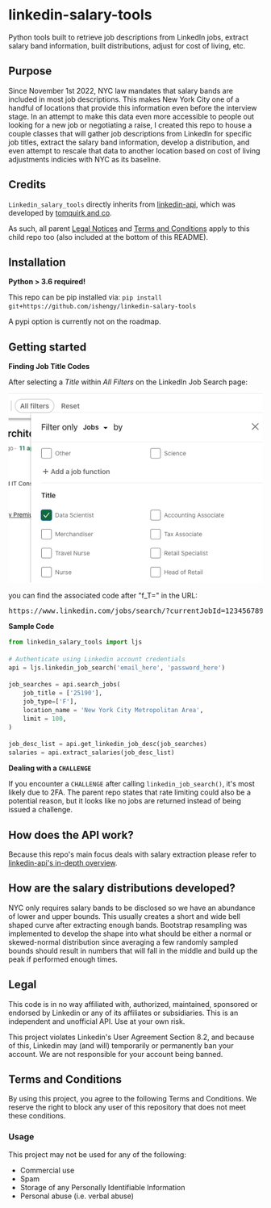 # linkedin-salary-tools

Python tools built to retrieve job descriptions from LinkedIn jobs, extract salary band information, built distributions, adjust for cost of living, etc.

## Purpose
Since November 1st 2022, NYC law mandates that salary bands are included in most job descriptions. This makes New York City one of a handful of locations that provide this information even before the interview stage. In an attempt to make this data even more accessible to people out looking for a new job or negotiating a raise, I created this repo to house a couple classes that will gather job descriptions from LinkedIn for specific job titles, extract the salary band information, develop a distribution, and even attempt to rescale that data to another location based on cost of living adjustments indicies with NYC as its baseline.

## Credits
`Linkedin_salary_tools` directly inherits from [linkedin-api](https://github.com/tomquirk/linkedin-api), which was developed by [tomquirk and co](https://github.com/tomquirk/). 

As such, all parent [Legal Notices](https://github.com/tomquirk/linkedin-api#legal) and [Terms and Conditions](https://github.com/tomquirk/linkedin-api#terms-and-conditions) apply to this child repo too (also included at the bottom of this README).

## Installation
**Python > 3.6 required!**

This repo can be pip installed via:
`pip install git+https://github.com/ishengy/linkedin-salary-tools`

A pypi option is currently not on the roadmap.

## Getting started
**Finding Job Title Codes**

After selecting a *Title* within *All Filters* on the LinkedIn Job Search page:

![linkedin all filters](/images/linkedin_filter.png)

you can find the associated code after "f_T=" in the URL:
<pre>
https://www.linkedin.com/jobs/search/?currentJobId=1234567890&<b>f_T=25190</b>
</pre>


**Sample Code**
``` python
from linkedin_salary_tools import ljs

# Authenticate using Linkedin account credentials
api = ljs.linkedin_job_search('email_here', 'password_here')

job_searches = api.search_jobs(
    job_title = ['25190'],
    job_type=['F'],
    location_name = 'New York City Metropolitan Area',
    limit = 100,
)

job_desc_list = api.get_linkedin_job_desc(job_searches)
salaries = api.extract_salaries(job_desc_list)
```

**Dealing with a `CHALLENGE`**

If you encounter a `CHALLENGE` after calling `linkedin_job_search()`, it's most likely due to 2FA. The parent repo states that rate limiting could also be a potential reason, but it looks like no jobs are returned instead of being issued a challenge.

## How does the API work?
Because this repo's main focus deals with salary extraction please refer to [linkedin-api's in-depth overview](https://github.com/tomquirk/linkedin-api#in-depth-overview).

## How are the salary distributions developed?
NYC only requires salary bands to be disclosed so we have an abundance of lower and upper bounds. This usually creates a short and wide bell shaped curve after extracting enough bands. Bootstrap resampling was implemented to develop the shape into what should be either a normal or skewed-normal distribution since averaging a few randomly sampled bounds should result in numbers that will fall in the middle and build up the peak if performed enough times. 

## Legal
This code is in no way affiliated with, authorized, maintained, sponsored or endorsed by Linkedin or any of its affiliates or subsidiaries. This is an independent and unofficial API. Use at your own risk.

This project violates Linkedin's User Agreement Section 8.2, and because of this, Linkedin may (and will) temporarily or permanently ban your account. We are not responsible for your account being banned.

## Terms and Conditions
By using this project, you agree to the following Terms and Conditions. We reserve the right to block any user of this repository that does not meet these conditions.

### Usage
This project may not be used for any of the following:

- Commercial use
- Spam
- Storage of any Personally Identifiable Information
- Personal abuse (i.e. verbal abuse)
